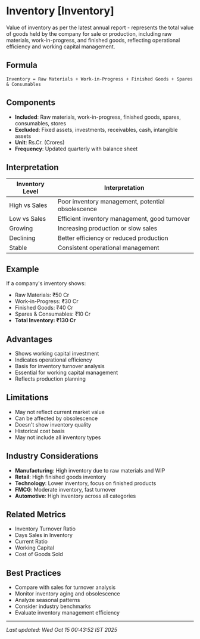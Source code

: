 # Inventory [Inventory]

Value of inventory as per the latest annual report - represents the total value of goods held by the company for sale or production, including raw materials, work-in-progress, and finished goods, reflecting operational efficiency and working capital management.

## Formula
```text
Inventory = Raw Materials + Work-in-Progress + Finished Goods + Spares & Consumables
```

## Components
- **Included**: Raw materials, work-in-progress, finished goods, spares, consumables, stores
- **Excluded**: Fixed assets, investments, receivables, cash, intangible assets
- **Unit**: Rs.Cr. (Crores)
- **Frequency**: Updated quarterly with balance sheet

## Interpretation
| Inventory Level | Interpretation |
|-----------------|----------------|
| High vs Sales | Poor inventory management, potential obsolescence |
| Low vs Sales | Efficient inventory management, good turnover |
| Growing | Increasing production or slow sales |
| Declining | Better efficiency or reduced production |
| Stable | Consistent operational management |

## Example
If a company's inventory shows:
- Raw Materials: ₹50 Cr
- Work-in-Progress: ₹30 Cr
- Finished Goods: ₹40 Cr
- Spares & Consumables: ₹10 Cr
- **Total Inventory: ₹130 Cr**

## Advantages
- Shows working capital investment
- Indicates operational efficiency
- Basis for inventory turnover analysis
- Essential for working capital management
- Reflects production planning

## Limitations
- May not reflect current market value
- Can be affected by obsolescence
- Doesn't show inventory quality
- Historical cost basis
- May not include all inventory types

## Industry Considerations
- **Manufacturing**: High inventory due to raw materials and WIP
- **Retail**: High finished goods inventory
- **Technology**: Lower inventory, focus on finished products
- **FMCG**: Moderate inventory, fast turnover
- **Automotive**: High inventory across all categories

## Related Metrics
- Inventory Turnover Ratio
- Days Sales in Inventory
- Current Ratio
- Working Capital
- Cost of Goods Sold

## Best Practices
- Compare with sales for turnover analysis
- Monitor inventory aging and obsolescence
- Analyze seasonal patterns
- Consider industry benchmarks
- Evaluate inventory management efficiency

---
*Last updated: Wed Oct 15 00:43:52 IST 2025*
